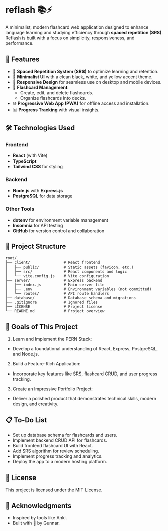 # reflash 📚⚡

A minimalist, modern flashcard web application designed to enhance language learning and studying efficiency through **spaced repetition (SRS)**. Reflash is built with a focus on simplicity, responsiveness, and performance.

## 🚀 Features

- 🌟 **Spaced Repetition System (SRS)** to optimize learning and retention.
- 🖤 **Minimalist UI** with a clean black, white, and yellow accent theme.
- 📱 **Responsive Design** for seamless use on desktop and mobile devices.
- 📝 **Flashcard Management**:
  - Create, edit, and delete flashcards.
  - Organize flashcards into decks.
- 🌐 **Progressive Web App (PWA)** for offline access and installation.
- 📊 **Progress Tracking** with visual insights.

## 🛠️ Technologies Used

### **Frontend**
- **React** (with Vite)
- **TypeScript**
- **Tailwind CSS** for styling

### **Backend**
- **Node.js** with **Express.js**
- **PostgreSQL** for data storage

### **Other Tools**
- **dotenv** for environment variable management
- **Insomnia** for API testing
- **GitHub** for version control and collaboration

## 📂 Project Structure

```plaintext
root/
├── client/               # React frontend
│   ├── public/           # Static assets (favicon, etc.)
│   ├── src/              # React components and logic
│   └── vite.config.js    # Vite configuration
├── server/               # Express backend
│   ├── index.js          # Main server file
│   ├── .env              # Environment variables (not committed)
│   └── routes/           # API route handlers
├── database/             # Database schema and migrations
├── .gitignore            # Ignored files
├── LICENSE               # Project license
└── README.md             # Project overview
```

## 🌟 Goals of This Project

1.	Learn and Implement the PERN Stack:
-	Develop a foundational understanding of React, Express, PostgreSQL, and Node.js.
2.	Build a Feature-Rich Application:
-	Incorporate key features like SRS, flashcard CRUD, and user progress tracking.
3.	Create an Impressive Portfolio Project:
-	Deliver a polished product that demonstrates technical skills, modern design, and creativity.


## 📋 To-Do List
- Set up database schema for flashcards and users.
- Implement backend CRUD API for flashcards.
- Build frontend flashcard UI with React.
- Add SRS algorithm for review scheduling.
- Implement progress tracking and analytics.
- Deploy the app to a modern hosting platform.

## 📝 License

This project is licensed under the MIT License.

## 👥 Acknowledgments
- Inspired by tools like Anki.
- Built with 💛 by Gunnar.